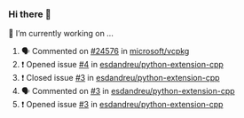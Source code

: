 ### Hi there 👋

<!--
**esdandreu/esdandreu** is a ✨ _special_ ✨ repository because its `README.md` (this file) appears on your GitHub profile.

Here are some ideas to get you started:

- 🔭 I’m currently working on ...
- 🌱 I’m currently learning ...
- 👯 I’m looking to collaborate on ...
- 🤔 I’m looking for help with ...
- 💬 Ask me about ...
- 📫 How to reach me: ...
- 😄 Pronouns: ...
- ⚡ Fun fact: ...
-->

🔭 I’m currently working on ...
<!--START_SECTION:activity-->
1. 🗣 Commented on [#24576](https://github.com/microsoft/vcpkg/issues/24576) in [microsoft/vcpkg](https://github.com/microsoft/vcpkg)
2. ❗️ Opened issue [#4](https://github.com/esdandreu/python-extension-cpp/issues/4) in [esdandreu/python-extension-cpp](https://github.com/esdandreu/python-extension-cpp)
3. ❗️ Closed issue [#3](https://github.com/esdandreu/python-extension-cpp/issues/3) in [esdandreu/python-extension-cpp](https://github.com/esdandreu/python-extension-cpp)
4. 🗣 Commented on [#3](https://github.com/esdandreu/python-extension-cpp/issues/3) in [esdandreu/python-extension-cpp](https://github.com/esdandreu/python-extension-cpp)
5. ❗️ Opened issue [#3](https://github.com/esdandreu/python-extension-cpp/issues/3) in [esdandreu/python-extension-cpp](https://github.com/esdandreu/python-extension-cpp)
<!--END_SECTION:activity-->
